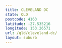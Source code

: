 ```yaml
---
title: CLEVELAND DC
state: QLD
postcode: 4163
latitude: -27.535216
longitude: 153.26571
url: /qld/cleveland-dc/
layout: suburb
---
```

